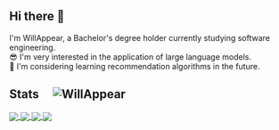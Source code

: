 ## Hi there 👋

I'm WillAppear, a Bachelor's degree holder currently studying software engineering. <br>
😎 I'm very interested in the application of large language models. <br>
🙌 I'm considering learning recommendation algorithms in the future. <br>


## Stats &nbsp;&nbsp;&nbsp; ![](https://komarev.com/ghpvc/?username=HexWillAppear&label=Profile%20views&color=0e75b6&style=flat "WillAppear")

<a href="https://github-readme-stats-one-bice.vercel.app/api?username=HexWillAppear&show_icons=true&include_all_commits=true#gh-light-mode-only" target="_blank">
  <img   align="center" src="https://github-readme-stats.vercel.app/api?username=HexWillAppear&locale=en&line_height=28&show_icons=true&hide=&theme=&rank_icon=default" />
</a>
<a href="https://github-readme-stats-one-bice.vercel.app/api/top-langs/?username=HexWillAppear&layout=compact&langs_count=8&include_all_commits=true#gh-light-mode-only">
  <img   align="center" src="https://github-readme-stats.vercel.app/api/top-langs/?username=HexWillAppear&locale=en&line_height=33&theme=&langs_count=5&layout=donut"/>
</a>

<a href="https://github-readme-stats-one-bice.vercel.app/api?username=HexWillAppear&theme=calm&show_icons=true&include_all_commits=true#gh-dark-mode-only" target="_blank">
  <img   align="center" src="https://github-readme-stats.vercel.app/api?username=HexWillAppear&locale=en&line_height=28&show_icons=true&hide=&theme=dracula&rank_icon=default"/>
</a>
<a href="https://github-readme-stats-one-bice.vercel.app/api/top-langs/?username=HexWillAppear&theme=calm&layout=compact&langs_count=8&include_all_commits=true#gh-dark-mode-only">
  <img   align="center" src="https://github-readme-stats.vercel.app/api/top-langs/?username=HexWillAppear&locale=en&line_height=33&theme=dracula&langs_count=5&layout=donut"/>
</a>
